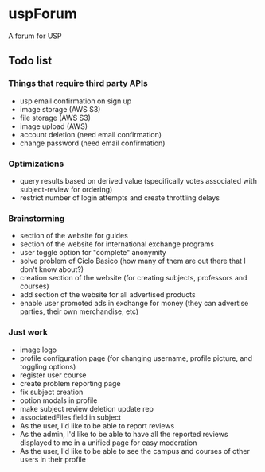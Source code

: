 # uspForum
A forum for USP

## Todo list

### Things that require third party APIs
- usp email confirmation on sign up
- image storage (AWS S3)
- file storage (AWS S3)
- image upload (AWS)
- account deletion (need email confirmation)
- change password (need email confirmation)

### Optimizations
- query results based on derived value (specifically votes associated with subject-review for ordering)
- restrict number of login attempts and create throttling delays

### Brainstorming
- section of the website for guides
- section of the website for international exchange programs
- user toggle option for "complete" anonymity
- solve problem of Ciclo Basico (how many of them are out there that I don't know about?)
- creation section of the website (for creating subjects, professors and courses)
- add section of the website for all advertised products
- enable user promoted ads in exchange for money (they can advertise parties, their own merchandise, etc)

### Just work
- image logo
- profile configuration page (for changing username, profile picture, and toggling options)
- register user course
- create problem reporting page
- fix subject creation
- option modals in profile
- make subject review deletion update rep
- associatedFiles field in subject
- As the user, I'd like to be able to report reviews
- As the admin, I'd like to be able to have all the reported reviews displayed to me in a unified page for easy 
moderation
- As the user, I'd like to be able to see the campus and courses of other users in their profile